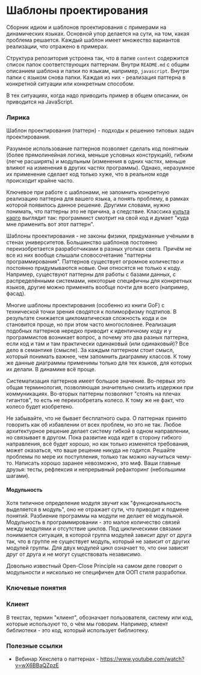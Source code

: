 # Шаблоны проектирования

Сборник идиом и шаблонов проектирования с примерами на динамических языках. Основной упор делается на сути, на том, какая проблема решается. Каждый шаблон имеет множество вариантов реализации, что отражено в примерах.

Структура репозитория устроена так, что в папке `content` содержится список папок соответствующих паттернам. Внутри `README.md` с общим описанием шаблона и папки по языкам, например, `javascript`. Внутри папки с языком снова папки. Каждая из них - реализация паттерна в конкретной ситуации или конкретным способом.

В тех ситуациях, когда надо приводить пример в общем описании, он приводится на JavaScript.

### Лирика

Шаблон проектирования (паттерн) - подходы к решению типовых задач проектирования.

Разумное использование паттернов позволяет сделать код понятным (более прямолинейная логика, меньше условных конструкций), гибким (легче расширять) и модульным (изменения в одних частях, меньше влияют на изменения в других частях программы). Однако, неразумное их применение сделает код только хуже, что в реальном коде происходит крайне часто.

Ключевое при работе с шаблонами, не запомнить конкретную реализацию паттерна для вашего языка, а понять проблему, в рамках которой появилось данное решение. Другими словами, нужно понимать, что паттерны это не причина, а следствие. Классика [культа карго](https://ru.wikipedia.org/wiki/%D0%9A%D0%B0%D1%80%D0%B3%D0%BE-%D0%BA%D1%83%D0%BB%D1%8C%D1%82) выглядит так: программист смотрит на свой код и думает "куда мне применить вот этот паттерн".

Шаблоны проектирования - не законы физики, придуманные учёными в стенах университетов. Большинство шаблонов постоянно переизобретается разработчиками в разных уголках света. Причём не все из них вообще слышали словосочетание "паттерны программирования". Паттернов существует огромное количество и постоянно придумываются новые. Они относятся не только к коду. Например, существуют паттерны для работы с базами данных, с распределёнными системами, некоторые специфичны для конкретных языков, другие можно применять вообще почти для всего (например, фасад).

Многие шаблоны проектирования (особенно из книги GoF) с технической точки зрения сводятся к полиморфизму подтипов. В результате снижается цикломатическая сложность кода и он становится проще, но при этом часто многословнее. Реализация подобных паттернов нередко приводит к идентичному коду и у программистов возникает вопрос, а почему это два разных паттерна, если код и там и там практически одинаковый (или одинаковый)? Все дело в семантике (смысле). За каждым паттерном стоит смысл, который понимать важнее, чем запомнить диаграмму классов. К тому же данные диаграммы применимы только для тех языков, для которых их делали. В динамике всё проще.

Систематизация паттернов имеет большое значение. Во-первых это общая терминология, позволяющая значительно снизить издержки при коммуникациях. Во-вторых паттерны позволяют "стоять на плечах гигантов", то есть не переизобретать колесо. К тому же не факт, что колесо будет изобретено.

Не забывайте, что не бывает бесплатного сыра. О паттернах принято говорить как об избавлении от всех проблем, но это не так. Любое архитектурное решение делает систему гибкой в одном направлении, но связывает в другом. Пока развитие кода идет в сторону гибкого направления, всё будет хорошо, но как только изменятся требования, может оказаться, что ваше решение никуда не годится. Решайте проблемы по мере их поступления, только так можно научиться чему-то. Написать хорошо заранее невозможно, это миф. Ваши главные друзья: тесты, рефлексия и непрерывный рефакторинг (небольшими шагами).

#### Модульность

Хотя типичное определение модуля звучит как "функциональность выделяется в модуль", оно не отражает сути, что приводит к подмене понятий. Разбиение программы на модули не делает её модульной. Модульность в программировании - это малое количество связей между модулями и отсутствие циклов. Под циклическими связами понимается ситуация, в которой группа модулей зависит друг от друга так, что в группе не существует модуль, который не зависит от других модулей группы. Для двух модулей цикл означает то, что они зависят друг от друга и не могут существовать независимо.

Довольно известный Open-Close Principle на самом деле говорит о модульности и нисколько не специфичен для ООП стиля разработки.

### Ключевые понятия

### Клиент

В текстах, термин "клиент", обозначает пользователя, систему или код, которые используют то, о чём мы говорим. Например, клиент библиотеки - это код, который использует библиотеку.

### Полезные ссылки

* Вебинар Хекслета о паттернах - https://www.youtube.com/watch?v=wX6BBaQZpzE
